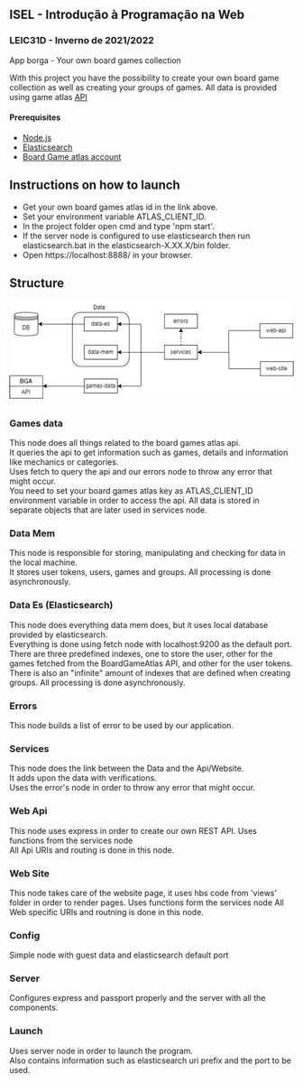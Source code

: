## ISEL - Introdução à Programação na Web
### LEIC31D - Inverno de 2021/2022
App borga - Your own board games collection

With this project you have the possibility to create your own board game collection as well as creating your groups of games. All data is provided using game atlas [API](https://api.boardgameatlas.com/)


#### Prerequisites
* [Node.js](https://nodejs.org/en/)
* [Elasticsearch](https://www.elastic.co/pt/elasticsearch/)
* [Board Game atlas account](https://www.boardgameatlas.com/api/docs)  

## Instructions on how to launch
* Get your own board games atlas id in the link above.  
* Set your environment variable ATLAS_CLIENT_ID.  
* In the project folder open cmd and type 'npm start'.  
* If the server node is configured to use elasticsearch then run elasticsearch.bat in the elasticsearch-X.XX.X/bin folder.  
* Open https://localhost:8888/ in your browser.  
##

## Structure
![Graph](static-files/Graph.png)

##
### Games data
This node does all things related to the board games atlas api.  
It queries the api to get information such as games, details and information like mechanics or categories.  
Uses fetch to query the api and our errors node to throw any error that might occur.  
You need to set your board games atlas key as ATLAS_CLIENT_ID environment variable in order to access the api.
All data is stored in separate objects that are later used in services node.  

### Data Mem
This node is responsible for storing, manipulating and checking for data in the local machine.  
It stores user tokens, users, games and groups.
All processing is done asynchronously.  

### Data Es (Elasticsearch)
This node does everything data mem does, but it uses local database provided by elasticsearch.  
Everything is done using fetch node with localhost:9200 as the default port.    
There are three predefined indexes, one to store the user, other for the games fetched from the BoardGameAtlas API, and other for the user tokens.  
There is also an "infinite" amount of indexes that are defined when creating groups.
All processing is done asynchronously.


### Errors
This node builds a list of error to be used by our application.

### Services
This node does the link between the Data and the Api/Website.  
It adds upon the data with verifications.  
Uses the error's node in order to throw any error that might occur.  

### Web Api
This node uses express in order to create our own REST API.
Uses functions from the services node  
All Api URIs and routing is done in this node.

### Web Site
This node takes care of the website page, it uses hbs code from 'views' folder in order to render pages.
Uses functions form the services node
All Web specific URIs and routning is done in this node.

### Config
Simple node with guest data and elasticsearch default port

### Server
Configures express and passport properly and the server with all the components.

### Launch
Uses server node in order to launch the program.  
Also contains information such as elasticsearch uri prefix and the port to be used.





